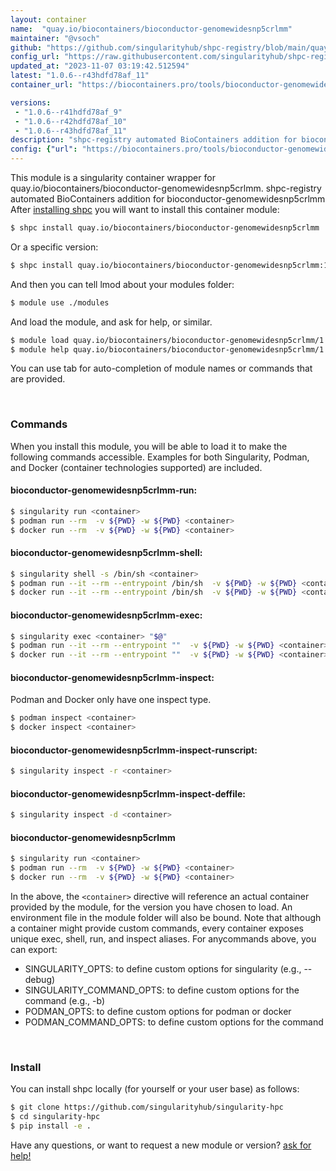 ```yaml
---
layout: container
name:  "quay.io/biocontainers/bioconductor-genomewidesnp5crlmm"
maintainer: "@vsoch"
github: "https://github.com/singularityhub/shpc-registry/blob/main/quay.io/biocontainers/bioconductor-genomewidesnp5crlmm/container.yaml"
config_url: "https://raw.githubusercontent.com/singularityhub/shpc-registry/main/quay.io/biocontainers/bioconductor-genomewidesnp5crlmm/container.yaml"
updated_at: "2023-11-07 03:19:42.512594"
latest: "1.0.6--r43hdfd78af_11"
container_url: "https://biocontainers.pro/tools/bioconductor-genomewidesnp5crlmm"

versions:
 - "1.0.6--r41hdfd78af_9"
 - "1.0.6--r42hdfd78af_10"
 - "1.0.6--r43hdfd78af_11"
description: "shpc-registry automated BioContainers addition for bioconductor-genomewidesnp5crlmm"
config: {"url": "https://biocontainers.pro/tools/bioconductor-genomewidesnp5crlmm", "maintainer": "@vsoch", "description": "shpc-registry automated BioContainers addition for bioconductor-genomewidesnp5crlmm", "latest": {"1.0.6--r43hdfd78af_11": "sha256:24f3363a1947c15ea75263a01c83eb642b722e1395740a741220f866e62df48b"}, "tags": {"1.0.6--r41hdfd78af_9": "sha256:64197ea76e2bdc3aa423156060bce48aab93bad6c04e839a48a00425db80a0e3", "1.0.6--r42hdfd78af_10": "sha256:6ed1a73155e4ef721b99483310540306f6fc71db3726e51792dc62096d59130a", "1.0.6--r43hdfd78af_11": "sha256:24f3363a1947c15ea75263a01c83eb642b722e1395740a741220f866e62df48b"}, "docker": "quay.io/biocontainers/bioconductor-genomewidesnp5crlmm"}
---
```


This module is a singularity container wrapper for quay.io/biocontainers/bioconductor-genomewidesnp5crlmm.
shpc-registry automated BioContainers addition for bioconductor-genomewidesnp5crlmm
After [installing shpc](#install) you will want to install this container module:


```bash
$ shpc install quay.io/biocontainers/bioconductor-genomewidesnp5crlmm
```

Or a specific version:

```bash
$ shpc install quay.io/biocontainers/bioconductor-genomewidesnp5crlmm:1.0.6--r43hdfd78af_11
```

And then you can tell lmod about your modules folder:

```bash
$ module use ./modules
```

And load the module, and ask for help, or similar.

```bash
$ module load quay.io/biocontainers/bioconductor-genomewidesnp5crlmm/1.0.6--r43hdfd78af_11
$ module help quay.io/biocontainers/bioconductor-genomewidesnp5crlmm/1.0.6--r43hdfd78af_11
```

You can use tab for auto-completion of module names or commands that are provided.

<br>

### Commands

When you install this module, you will be able to load it to make the following commands accessible.
Examples for both Singularity, Podman, and Docker (container technologies supported) are included.

#### bioconductor-genomewidesnp5crlmm-run:

```bash
$ singularity run <container>
$ podman run --rm  -v ${PWD} -w ${PWD} <container>
$ docker run --rm  -v ${PWD} -w ${PWD} <container>
```

#### bioconductor-genomewidesnp5crlmm-shell:

```bash
$ singularity shell -s /bin/sh <container>
$ podman run --it --rm --entrypoint /bin/sh  -v ${PWD} -w ${PWD} <container>
$ docker run --it --rm --entrypoint /bin/sh  -v ${PWD} -w ${PWD} <container>
```

#### bioconductor-genomewidesnp5crlmm-exec:

```bash
$ singularity exec <container> "$@"
$ podman run --it --rm --entrypoint ""  -v ${PWD} -w ${PWD} <container> "$@"
$ docker run --it --rm --entrypoint ""  -v ${PWD} -w ${PWD} <container> "$@"
```

#### bioconductor-genomewidesnp5crlmm-inspect:

Podman and Docker only have one inspect type.

```bash
$ podman inspect <container>
$ docker inspect <container>
```

#### bioconductor-genomewidesnp5crlmm-inspect-runscript:

```bash
$ singularity inspect -r <container>
```

#### bioconductor-genomewidesnp5crlmm-inspect-deffile:

```bash
$ singularity inspect -d <container>
```



#### bioconductor-genomewidesnp5crlmm

```bash
$ singularity run <container>
$ podman run --rm  -v ${PWD} -w ${PWD} <container>
$ docker run --rm  -v ${PWD} -w ${PWD} <container>
```


In the above, the `<container>` directive will reference an actual container provided
by the module, for the version you have chosen to load. An environment file in the
module folder will also be bound. Note that although a container
might provide custom commands, every container exposes unique exec, shell, run, and
inspect aliases. For anycommands above, you can export:

 - SINGULARITY_OPTS: to define custom options for singularity (e.g., --debug)
 - SINGULARITY_COMMAND_OPTS: to define custom options for the command (e.g., -b)
 - PODMAN_OPTS: to define custom options for podman or docker
 - PODMAN_COMMAND_OPTS: to define custom options for the command

<br>

### Install

You can install shpc locally (for yourself or your user base) as follows:

```bash
$ git clone https://github.com/singularityhub/singularity-hpc
$ cd singularity-hpc
$ pip install -e .
```

Have any questions, or want to request a new module or version? [ask for help!](https://github.com/singularityhub/singularity-hpc/issues)